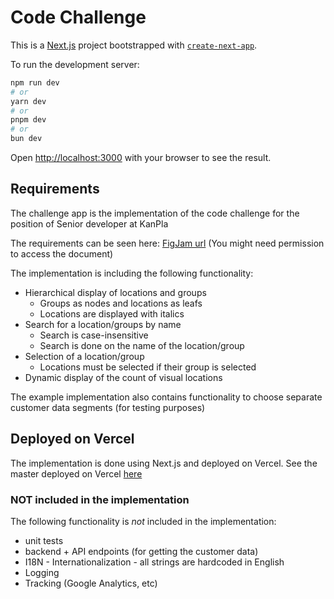 
# Code Challenge

This is a [Next.js](https://nextjs.org/) project bootstrapped with [`create-next-app`](https://github.com/vercel/next.js/tree/canary/packages/create-next-app).

To run the development server:
```bash
npm run dev
# or
yarn dev
# or
pnpm dev
# or
bun dev
```

Open [http://localhost:3000](http://localhost:3000) with your browser to see the result.

## Requirements

The challenge app is the implementation of the code challenge for the position of Senior developer at KanPla

The requirements can be seen here:
[FigJam url](https://www.figma.com/file/ue4Que9xjl6WAXpvFBRuoN/Untitled?type=whiteboard&node-id=0-1&t=fzGgLcx67bGNPXct-0)
(You might need permission to access the document)

The implementation is including the following functionality:
* Hierarchical display of locations and groups
  * Groups as nodes and locations as leafs
  * Locations are displayed with italics
* Search for a location/groups by name
  * Search is case-insensitive
  * Search is done on the name of the location/group
* Selection of a location/group
  * Locations must be selected if their group is selected
* Dynamic display of the count of visual locations

The example implementation also contains functionality to choose separate customer data segments (for testing purposes)

## Deployed on Vercel
The implementation is done using Next.js and deployed on Vercel.
See the master deployed on Vercel [here](https://challenge-three-dusky.vercel.app/)

### NOT included in the implementation
The following functionality is _not_ included in the implementation:
* unit tests
* backend + API endpoints (for getting the customer data)
* I18N - Internationalization - all strings are hardcoded in English
* Logging
* Tracking (Google Analytics, etc)